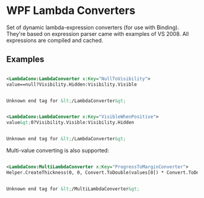 # WPF Lambda Converters #

Set of dynamic lambda-expression converters (for use with Binding). They're based on expression parser came with examples of VS 2008. All expressions are compiled and cached.

## Examples ##

```xml

<LambdaConv:LambdaConverter x:Key="NullToVisibility">
value==null?Visibility.Hidden:Visibility.Visible


Unknown end tag for &lt;/LambdaConverter&gt;


```

```xml

<LambdaConv:LambdaConverter x:Key="VisibleWhenPositive">
value&gt;0?Visibility.Visible:Visibility.Hidden


Unknown end tag for &lt;/LambdaConverter&gt;


```

Multi-value converting is also supported:
```xml

<LambdaConv:MultiLambdaConverter x:Key="ProgressToMarginConverter">
Helper.CreateThickness(0, 0, Convert.ToDouble(values[0]) * Convert.ToDouble(values[1]) / 100 - 1, 0)


Unknown end tag for &lt;/MultiLambdaConverter&gt;


```